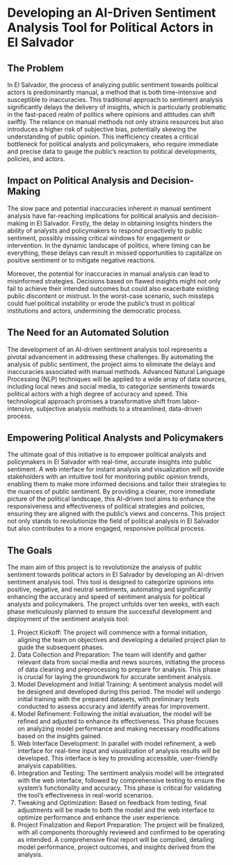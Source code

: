 # Developing an AI-Driven Sentiment Analysis Tool for Political Actors in El Salvador


## The Problem
In El Salvador, the process of analyzing public sentiment towards political actors is predominantly manual, a method that is both time-intensive and susceptible to inaccuracies. This traditional approach to sentiment analysis significantly delays the delivery of insights, which is particularly problematic in the fast-paced realm of politics where opinions and attitudes can shift swiftly. The reliance on manual methods not only strains resources but also introduces a higher risk of subjective bias, potentially skewing the understanding of public opinion. This inefficiency creates a critical bottleneck for political analysts and policymakers, who require immediate and precise data to gauge the public’s reaction to political developments, policies, and actors.

## Impact on Political Analysis and Decision-Making
The slow pace and potential inaccuracies inherent in manual sentiment analysis have far-reaching implications for political analysis and decision-making in El Salvador. Firstly, the delay in obtaining insights hinders the ability of analysts and policymakers to respond proactively to public sentiment, possibly missing critical windows for engagement or intervention. In the dynamic landscape of politics, where timing can be everything, these delays can result in missed opportunities to capitalize on positive sentiment or to mitigate negative reactions.       

Moreover, the potential for inaccuracies in manual analysis can lead to misinformed strategies. Decisions based on flawed insights might not only fail to achieve their intended outcomes but could also exacerbate existing public discontent or mistrust. In the worst-case scenario, such missteps could fuel political instability or erode the public’s trust in political institutions and actors, undermining the democratic process.

## The Need for an Automated Solution
The development of an AI-driven sentiment analysis tool represents a pivotal advancement in addressing these challenges. By automating the analysis of public sentiment, the project aims to eliminate the delays and inaccuracies associated with manual methods. Advanced Natural Language Processing (NLP) techniques will be applied to a wide array of data sources, including local news and social media, to categorize sentiments towards political actors with a high degree of accuracy and speed. This technological approach promises a transformative shift from labor-intensive, subjective analysis methods to a streamlined, data-driven process.

## Empowering Political Analysts and Policymakers
The ultimate goal of this initiative is to empower political analysts and policymakers in El Salvador with real-time, accurate insights into public sentiment. A web interface for instant analysis and visualization will provide stakeholders with an intuitive tool for monitoring public opinion trends, enabling them to make more informed decisions and tailor their strategies to the nuances of public sentiment. By providing a clearer, more immediate picture of the political landscape, this AI-driven tool aims to enhance the responsiveness and effectiveness of political strategies and policies, ensuring they are aligned with the public’s views and concerns. This project not only stands to revolutionize the field of political analysis in El Salvador but also contributes to a more engaged, responsive political process.

## The Goals
The main aim of this project is to revolutionize the analysis of public sentiment towards political actors in El Salvador by developing an AI-driven sentiment analysis tool. This tool is designed to categorize opinions into positive, negative, and neutral sentiments, automating and significantly enhancing the accuracy and speed of sentiment analysis for political analysts and policymakers. The project unfolds over ten weeks, with each phase meticulously planned to ensure the successful development and deployment of the sentiment analysis tool:

1. Project Kickoff: The project will commence with a formal initiation, aligning the team on objectives and developing a detailed project plan to guide the subsequent phases.
2. Data Collection and Preparation: The team will identify and gather relevant data from social media and news sources, initiating the process of data cleaning and preprocessing to prepare for analysis. This phase is crucial for laying the groundwork for accurate sentiment analysis.
3. Model Development and Initial Training: A sentiment analysis model will be designed and developed during this period. The model will undergo initial training with the prepared datasets, with preliminary tests conducted to assess accuracy and identify areas for improvement.
4. Model Refinement: Following the initial evaluation, the model will be refined and adjusted to enhance its effectiveness. This phase focuses on analyzing model performance and making necessary modifications based on the insights gained.
5. Web Interface Development: In parallel with model refinement, a web interface for real-time input and visualization of analysis results will be developed. This interface is key to providing accessible, user-friendly analysis capabilities.
6. Integration and Testing: The sentiment analysis model will be integrated with the web interface, followed by comprehensive testing to ensure the system’s functionality and accuracy. This phase is critical for validating the tool’s effectiveness in real-world scenarios.
7. Tweaking and Optimization: Based on feedback from testing, final adjustments will be made to both the model and the web interface to optimize performance and enhance the user experience.
8. Project Finalization and Report Preparation: The project will be finalized, with all components thoroughly reviewed and confirmed to be operating as intended. A comprehensive final report will be compiled, detailing model performance, project outcomes, and insights derived from the analysis.